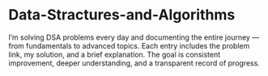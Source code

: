 # Data-Stractures-and-Algorithms
I’m solving DSA problems every day and documenting the entire journey — from fundamentals to advanced topics. Each entry includes the problem link, my solution, and a brief explanation. The goal is consistent improvement, deeper understanding, and a transparent record of progress.
